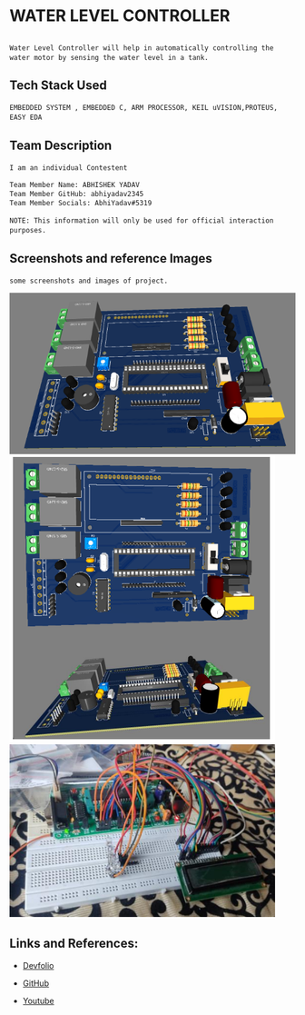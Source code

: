 # WATER LEVEL CONTROLLER

## 

`` Water Level Controller will help in automatically controlling the water motor by sensing the water level in a tank. ``

## Tech Stack Used

``EMBEDDED SYSTEM , EMBEDDED C, ARM PROCESSOR, KEIL uVISION,PROTEUS, EASY EDA``

## Team Description

``I am an individual Contestent ``

```
Team Member Name: ABHISHEK YADAV
Team Member GitHub: abhiyadav2345
Team Member Socials: AbhiYadav#5319
```

``NOTE: This information will only be used for official interaction purposes.``

## Screenshots and reference Images

``some screenshots and images of project.``

![image](https://github.com/abhiyadav2345/WATER_LEVEL_CONTROLLER/blob/master/images/3D%20Model.PNG) 
![image](https://github.com/abhiyadav2345/WATER_LEVEL_CONTROLLER/blob/master/images/Real%203d.png) 
![image](https://github.com/abhiyadav2345/WATER_LEVEL_CONTROLLER/blob/master/images/real%20img.png)

## Links and References: 

- [Devfolio](https://devfolio.co/@Abhiyadav2345)

- [GitHub](https://github.com/abhiyadav2345)

- [Youtube](your_demo_video_link_here)
